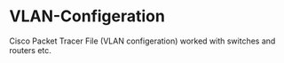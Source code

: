 # VLAN-Configeration
Cisco Packet Tracer File (VLAN configeration) worked with switches and routers etc.
